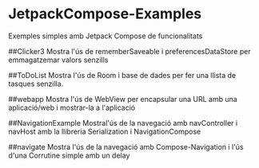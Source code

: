 # JetpackCompose-Examples
Exemples simples amb Jetpack Compose de funcionalitats

##Clicker3
Mostra l'ús de rememberSaveable i preferencesDataStore per emmagatzemar valors senzills

##ToDoList
Mostra l'ús de Room i base de dades per fer una llista de tasques senzilla.

##webapp
Mostra l'ús de WebView per encapsular una URL amb una aplicació/web i mostrar-la a l'aplicació

##NavigationExample
Mostral'ús de la navegació amb navController i navHost amb la llibreria Serialization i NavigationCompose

##navigate
Mostra l'ús de la navegació amb Compose-Navigation i l'ús d'una Corrutine simple amb un delay
